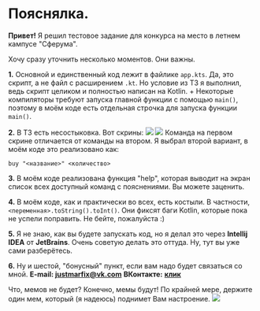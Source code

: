 # Пояснялка.

**Привет!** Я решил тестовое задание для конкурса на место в летнем кампусе "Сферума".

Хочу сразу уточнить несколько моментов. Они важны.

**1.** Основной и единственный код лежит в файлике `app.kts`. Да, это скрипт, а не файл с расширением `.kt`. Но условие из ТЗ я выполнил, ведь скрипт целиком и полностью написан на Kotlin. + Некоторые компиляторы требуют запуска главной функции с помощью `main()`, поэтому в моём коде есть отдельная строчка для запуска функции `main()`.

**2.** В ТЗ есть несостыковка. Вот скрины:
![](https://i.imgur.com/NWg3CrX.png)
![](https://i.imgur.com/rT0TL3O.png)
Команда на первом скрине отличается от команды на втором. Я выбрал второй вариант, в моём коде это реализовано как:
```
buy "<название>" <количество>
```
**3.** В моём коде реализована функция "help", которая выводит на экран список всех доступный команд с пояснениями. Вы можете заценить.

**4.** В моём коде, как и практически во всех, есть костыли. В частности, `<переменная>.toString().toInt()`. Они фиксят баги Kotlin, которые пока не успели поправить. Не бейте, пожалуйста :)

**5.** Я не знаю, как вы будете запускать код, но я делал это через **Intellij IDEA** от **JetBrains**. Очень советую делать это оттуда. Ну, тут вы уже сами разберётесь.

**6.** Ну и шестой, "бонусный" пункт, если вам надо будет связаться со мной.
**E-mail: justmarfix@vk.com**
**ВКонтакте:** [**клик**](https://vk.com/justmarfix)

Что, мемов не будет? Конечно, мемы будут! По крайней мере, держите один мем, который (я надеюсь) поднимет Вам настроение.
![](https://sun1-86.userapi.com/s/v1/ig2/uQMp_o-RIQOtqvrRj-VpkKG3jJGVH1kihtrOg4-bi86YAKwKxpAPWNm0w42t4xiSdG9gk0jhcq7etqh4GYIkIJ3s.jpg?size=1024x948&quality=95&type=album)
